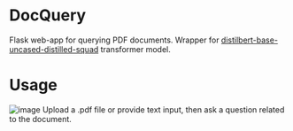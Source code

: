 # DocQuery
Flask web-app for querying PDF documents. Wrapper for [distilbert-base-uncased-distilled-squad](https://huggingface.co/distilbert-base-uncased-distilled-squad) transformer model.

# Usage
![image](https://user-images.githubusercontent.com/86761378/210119232-085c6b28-5a58-47fa-9c2d-74a9e33cf310.png)
Upload a .pdf file or provide text input, then ask a question related to the document.
